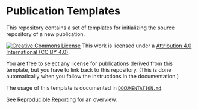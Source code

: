 # Publication Templates

This repository contains a set of templates for initializing the source repository of a new publication.

[![Creative Commons License](https://i.creativecommons.org/l/by-nc-sa/4.0/88x31.png)](http://creativecommons.org/licenses/by-nc-sa/4.0/)
This work is licensed under a [Attribution 4.0 International (CC BY 4.0)](https://creativecommons.org/licenses/by/4.0/).

You are free to select any license for publications derived from this template,
but you have to link back to this repository.
(This is done automatically when you follow the instructions in the documentation.)

The usage of this template is documented in [`DOCUMENTATION.md`](DOCUMENTATION.md).

See [Reproducible Reporting](https://github.com/reproducible-reporting) for an overview.
